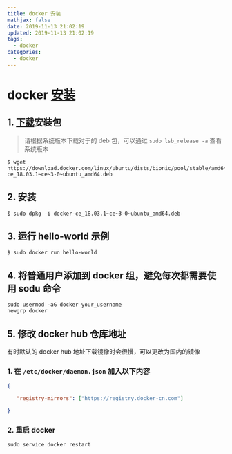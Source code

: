 ```yaml
---
title: docker 安装
mathjax: false
date: 2019-11-13 21:02:19
updated: 2019-11-13 21:02:19
tags:
  - docker
categories:
  - docker
---
```


# docker [安装](https://docs.docker.com/install/linux/docker-ce/ubuntu/#install-from-a-package)

## 1. [下载](https://download.docker.com/linux/ubuntu/dists/)安装包

> 请根据系统版本下载对于的 deb 包，可以通过 `sudo lsb_release -a` 查看系统版本

```shell
$ wget https://download.docker.com/linux/ubuntu/dists/bionic/pool/stable/amd64/docker-ce_18.03.1~ce~3-0~ubuntu_amd64.deb
```

## 2. 安装

```shell
$ sudo dpkg -i docker-ce_18.03.1~ce~3-0~ubuntu_amd64.deb 
```

## 3. 运行 hello-world 示例

```shell
$ sudo docker run hello-world
```

## 4. 将普通用户添加到 docker 组，避免每次都需要使用 sodu 命令

```
sudo usermod -aG docker your_username
newgrp docker
```

## 5. 修改 docker hub 仓库地址

有时默认的 docker hub 地址下载镜像时会很慢，可以更改为国内的镜像

### 1. 在 `/etc/docker/daemon.json` 加入以下内容

```json
{

   "registry-mirrors": ["https://registry.docker-cn.com"]

}
```

### 2. 重启 docker

```
sudo service docker restart
```